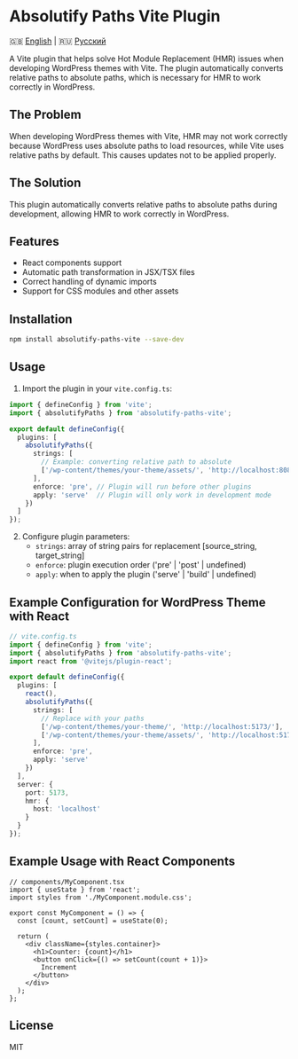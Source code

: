# Absolutify Paths Vite Plugin

🇬🇧 [English](README.md) | 🇷🇺 [Русский](README.ru.md)

A Vite plugin that helps solve Hot Module Replacement (HMR) issues when developing WordPress themes with Vite. The plugin automatically converts relative paths to absolute paths, which is necessary for HMR to work correctly in WordPress.

## The Problem

When developing WordPress themes with Vite, HMR may not work correctly because WordPress uses absolute paths to load resources, while Vite uses relative paths by default. This causes updates not to be applied properly.

## The Solution

This plugin automatically converts relative paths to absolute paths during development, allowing HMR to work correctly in WordPress.

## Features

- React components support
- Automatic path transformation in JSX/TSX files
- Correct handling of dynamic imports
- Support for CSS modules and other assets

## Installation

```bash
npm install absolutify-paths-vite --save-dev
```

## Usage

1. Import the plugin in your `vite.config.ts`:

```typescript
import { defineConfig } from 'vite';
import { absolutifyPaths } from 'absolutify-paths-vite';

export default defineConfig({
  plugins: [
    absolutifyPaths({
      strings: [
        // Example: converting relative path to absolute
        ['/wp-content/themes/your-theme/assets/', 'http://localhost:8080/']
      ],
      enforce: 'pre', // Plugin will run before other plugins
      apply: 'serve'  // Plugin will only work in development mode
    })
  ]
});
```

2. Configure plugin parameters:
   - `strings`: array of string pairs for replacement [source_string, target_string]
   - `enforce`: plugin execution order ('pre' | 'post' | undefined)
   - `apply`: when to apply the plugin ('serve' | 'build' | undefined)

## Example Configuration for WordPress Theme with React

```typescript
// vite.config.ts
import { defineConfig } from 'vite';
import { absolutifyPaths } from 'absolutify-paths-vite';
import react from '@vitejs/plugin-react';

export default defineConfig({
  plugins: [
    react(),
    absolutifyPaths({
      strings: [
        // Replace with your paths
        ['/wp-content/themes/your-theme/', 'http://localhost:5173/'],
        ['/wp-content/themes/your-theme/assets/', 'http://localhost:5173/assets/']
      ],
      enforce: 'pre',
      apply: 'serve'
    })
  ],
  server: {
    port: 5173,
    hmr: {
      host: 'localhost'
    }
  }
});
```

## Example Usage with React Components

```tsx
// components/MyComponent.tsx
import { useState } from 'react';
import styles from './MyComponent.module.css';

export const MyComponent = () => {
  const [count, setCount] = useState(0);

  return (
    <div className={styles.container}>
      <h1>Counter: {count}</h1>
      <button onClick={() => setCount(count + 1)}>
        Increment
      </button>
    </div>
  );
};
```

## License

MIT 